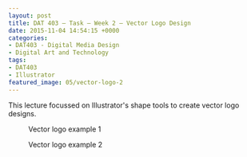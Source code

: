 ```yaml
---
layout: post
title: DAT 403 – Task – Week 2 – Vector Logo Design
date: 2015-11-04 14:54:15 +0000
categories:
- DAT403 - Digital Media Design
- Digital Art and Technology
tags:
- DAT403
- Illustrator
featured_image: 05/vector-logo-2
---
```

This lecture focussed on Illustrator's shape tools to create vector logo designs.

<div class="gallery">

<figure><a href="https://res.cloudinary.com/circleseven/image/upload/c_limit,w_1200,h_1200,q_auto,f_auto/05/vector-logo-1"><img src="https://res.cloudinary.com/circleseven/image/upload/c_limit,w_800,h_800,q_auto,f_auto/05/vector-logo-1" srcset="https://res.cloudinary.com/circleseven/image/upload/c_limit,w_400,q_auto,f_auto/05/vector-logo-1 400w, https://res.cloudinary.com/circleseven/image/upload/c_limit,w_800,q_auto,f_auto/05/vector-logo-1 800w, https://res.cloudinary.com/circleseven/image/upload/c_limit,w_1200,q_auto,f_auto/05/vector-logo-1 1200w" sizes="(max-width: 768px) 100vw, 800px" alt="" loading="lazy"></a><figcaption>Vector logo example 1</figcaption></figure>
<figure><a href="https://res.cloudinary.com/circleseven/image/upload/c_limit,w_1200,h_1200,q_auto,f_auto/05/vector-logo-2"><img src="https://res.cloudinary.com/circleseven/image/upload/c_limit,w_800,h_800,q_auto,f_auto/05/vector-logo-2" srcset="https://res.cloudinary.com/circleseven/image/upload/c_limit,w_400,q_auto,f_auto/05/vector-logo-2 400w, https://res.cloudinary.com/circleseven/image/upload/c_limit,w_800,q_auto,f_auto/05/vector-logo-2 800w, https://res.cloudinary.com/circleseven/image/upload/c_limit,w_1200,q_auto,f_auto/05/vector-logo-2 1200w" sizes="(max-width: 768px) 100vw, 800px" alt="" loading="lazy"></a><figcaption>Vector logo example 2</figcaption></figure>

</div>
